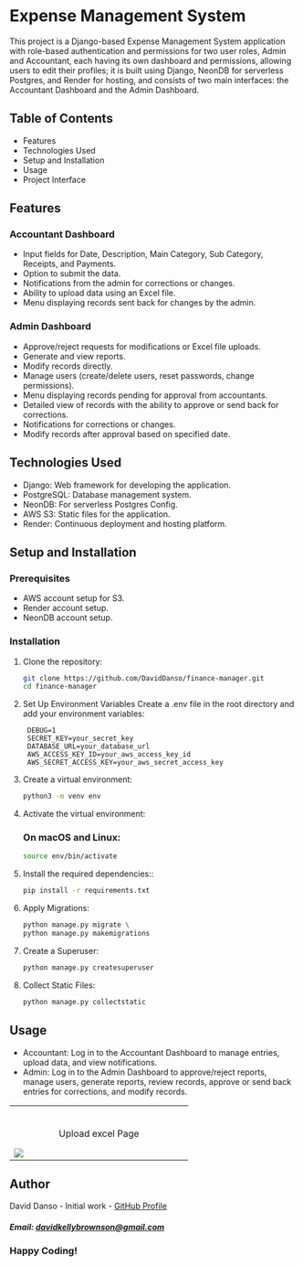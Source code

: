 # Expense Management System

This project is a Django-based Expense Management System application with role-based authentication and permissions for two user roles, 
Admin and Accountant, each having its own dashboard and permissions, allowing users to edit their profiles; it is built using Django, 
NeonDB for serverless Postgres, and Render for hosting, and consists of two main interfaces: the Accountant Dashboard and the Admin Dashboard.

## Table of Contents

- Features
- Technologies Used
- Setup and Installation
- Usage
- Project Interface

## Features

### Accountant Dashboard
- Input fields for Date, Description, Main Category, Sub Category, Receipts, and Payments.
- Option to submit the data.
- Notifications from the admin for corrections or changes.
- Ability to upload data using an Excel file.
- Menu displaying records sent back for changes by the admin.

### Admin Dashboard
- Approve/reject requests for modifications or Excel file uploads.
- Generate and view reports.
- Modify records directly.
- Manage users (create/delete users, reset passwords, change permissions).
- Menu displaying records pending for approval from accountants.
- Detailed view of records with the ability to approve or send back for corrections.
- Notifications for corrections or changes.
- Modify records after approval based on specified date.

## Technologies Used
- Django: Web framework for developing the application.
- PostgreSQL: Database management system.
- NeonDB: For serverless Postgres Config.
- AWS S3: Static files for the application.
- Render: Continuous deployment and hosting platform.

## Setup and Installation

### Prerequisites
- AWS account setup for S3.
- Render account setup.
- NeonDB account setup.

### Installation

1. Clone the repository:

   ```bash
   git clone https://github.com/DavidDanso/finance-manager.git
   cd finance-manager

2. Set Up Environment Variables
    Create a .env file in the root directory and add your environment variables:

   ```
    DEBUG=1
    SECRET_KEY=your_secret_key
    DATABASE_URL=your_database_url
    AWS_ACCESS_KEY_ID=your_aws_access_key_id
    AWS_SECRET_ACCESS_KEY=your_aws_secret_access_key
    ```
    
4. Create a virtual environment:

   ```bash
   python3 -m venv env


5. Activate the virtual environment:
   
   ### On macOS and Linux:

   ```bash
   source env/bin/activate


6. Install the required dependencies::

   ```bash
   pip install -r requirements.txt


7. Apply Migrations:

   ```bash
   python manage.py migrate \
   python manage.py makemigrations


8. Create a Superuser:

   ```bash
   python manage.py createsuperuser


9. Collect Static Files:

   ```bash
   python manage.py collectstatic
   

## Usage

- Accountant: Log in to the Accountant Dashboard to manage entries, upload data, and view notifications.
- Admin: Log in to the Admin Dashboard to approve/reject reports, manage users, generate reports, review records, approve or send back entries for corrections, and modify records.


<table width="100%"> 
  <tr>
    <td width="50%">      
    &nbsp; 
    <br>
    <p align="center">
      Upload excel Page
    </p>
    <img src="https://github.com/DavidDanso/finance-manager/blob/main/static/images/ui/upload_excel.png" />
    </td>
  </tr>
</table>


## Author
David Danso - Initial work - [GitHub Profile](https://github.com/DavidDanso)

##### Email: davidkellybrownson@gmail.com

### Happy Coding!
